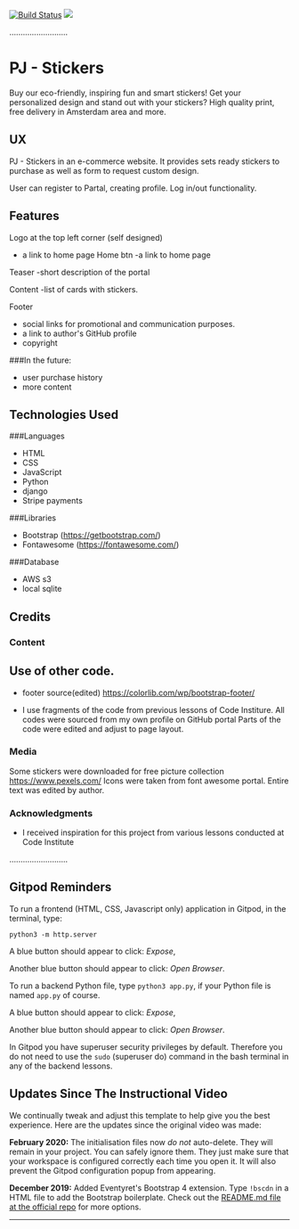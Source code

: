 [![Build Status](https://travis-ci.com/pjachimowski/stickers.svg?branch=master)](https://travis-ci.com/pjachimowski/stickers)
<img src="https://codeinstitute.s3.amazonaws.com/fullstack/ci_logo_small.png" style="margin: 0;">


..........................

# PJ - Stickers

Buy our eco-friendly, inspiring fun and smart stickers! Get your personalized design and stand out with your stickers? High quality print, free delivery in Amsterdam area and more. 

## UX

PJ - Stickers in an e-commerce website.
It provides sets ready stickers to purchase as well as form to request custom design.

User can register to Partal, creating profile. 
Log in/out functionality. 

## Features

Logo at the top left corner (self designed)
- a link to home page
Home btn
-a link to home page

Teaser
-short description of the portal

Content
-list of cards with stickers.

Footer
- social links for promotional and communication purposes.
- a link to author's GitHub profile
- copyright

###In the future:
- user purchase history
- more content

## Technologies Used
###Languages
- HTML
- CSS
- JavaScript
- Python
- django
- Stripe payments

###Libraries
- Bootstrap (https://getbootstrap.com/)
- Fontawesome (https://fontawesome.com/)

###Database
- AWS s3
- local sqlite

## Credits

### Content


## Use of other code.
- footer source(edited)  https://colorlib.com/wp/bootstrap-footer/

- I use fragments of the code from previous lessons of Code Institure.
All codes were sourced from my own profile on GitHub portal
Parts of the code were edited and adjust to page layout.

### Media
Some stickers were downloaded for free picture collection https://www.pexels.com/
Icons were taken from font awesome portal.
Entire text was edited by author.

### Acknowledgments

- I received inspiration for this project from various lessons conducted at Code Institute

..........................

## Gitpod Reminders

To run a frontend (HTML, CSS, Javascript only) application in Gitpod, in the terminal, type:

`python3 -m http.server`

A blue button should appear to click: *Expose*,

Another blue button should appear to click: *Open Browser*.

To run a backend Python file, type `python3 app.py`, if your Python file is named `app.py` of course.

A blue button should appear to click: *Expose*,

Another blue button should appear to click: *Open Browser*.

In Gitpod you have superuser security privileges by default. Therefore you do not need to use the `sudo` (superuser do) command in the bash terminal in any of the backend lessons.

## Updates Since The Instructional Video

We continually tweak and adjust this template to help give you the best experience. Here are the updates since the original video was made:

**February 2020:** The initialisation files now _do not_ auto-delete. They will remain in your project. You can safely ignore them. They just make sure that your workspace is configured correctly each time you open it. It will also prevent the Gitpod configuration popup from appearing.

**December 2019:** Added Eventyret's Bootstrap 4 extension. Type `!bscdn` in a HTML file to add the Bootstrap boilerplate. Check out the <a href="https://github.com/Eventyret/vscode-bcdn" target="_blank">README.md file at the official repo</a> for more options.

--------

